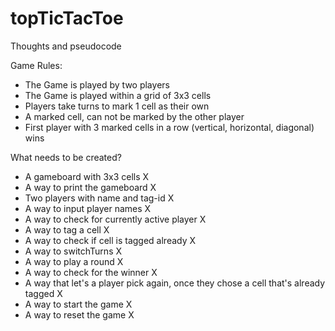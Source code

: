 # topTicTacToe

Thoughts and pseudocode

Game Rules:
- The Game is played by two players
- The Game is played within a grid of 3x3 cells
- Players take turns to mark 1 cell as their own
- A marked cell, can not be marked by the other player
- First player with 3 marked cells in a row (vertical, horizontal, diagonal) wins

What needs to be created?
- A gameboard with 3x3 cells X
- A way to print the gameboard X
- Two players with name and tag-id X
- A way to input player names X
- A way to check for currently active player X
- A way to tag a cell X
- A way to check if cell is tagged already X
- A way to switchTurns X
- A way to play a round X
- A way to check for the winner X
- A way that let's a player pick again, once they chose a cell that's already tagged X
- A way to start the game X
- A way to reset the game X